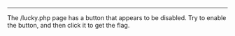 ___
The /lucky.php page has a button that appears to be disabled. Try to enable the button, and then click it to get the flag.